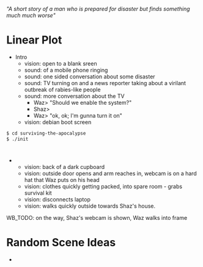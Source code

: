 *"A short story of a man who is prepared for disaster but finds something much much worse"*

# Linear Plot
  - Intro
    - vision: open to a blank sreen
    - sound:  of a mobile phone ringing
    - sound:  one sided conversation about some disaster
    - sound:  TV turning on and a news reporter taking about a virilant outbreak of rabies-like people
    - sound:  more conversation about the TV
      - Waz>    "Should we enable the system?"
      - Shaz>   <unaudible />
      - Waz>    "ok, ok; I'm gunna turn it on"
    - vision: debian boot screen
```bash
$ cd surviving-the-apocalypse
$ ./init
```
#
  -
    - vision: back of a dark cupboard
    - vision: outside door opens and arm reaches in, webcam is on a hard hat that Waz puts on his head
    - vision: clothes quickly getting packed, into spare room - grabs survival kit
    - vision: disconnects laptop
    - vision: walks quickly outside towards Shaz's house.
    
  WB_TODO: on the way, Shaz's webcam is shown, Waz walks into frame


# Random Scene Ideas
  - 
